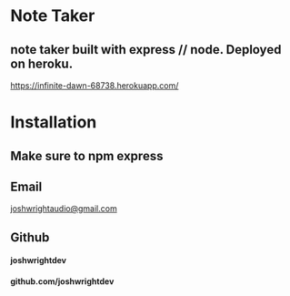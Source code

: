   
  # Note Taker
 
  ## note taker built with express // node. Deployed on heroku.
 https://infinite-dawn-68738.herokuapp.com/

  # Installation
  ## Make sure to npm express



  ## Email
   joshwrightaudio@gmail.com
  ## Github
  #### joshwrightdev
  #### github.com/joshwrightdev
